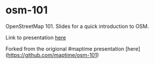 osm-101
=======

OpenStreetMap 101. Slides for a quick introduction to OSM.

Link to presentation [here](http://aplannersguide.github.io/osm-101/)

Forked from the origional #maptime presentation [here] (https://github.com/maptime/osm-101)
